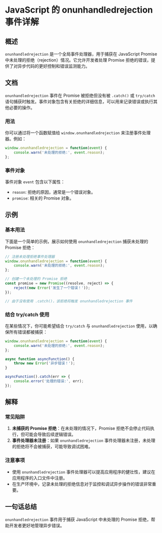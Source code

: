 <!--
Meta Description: # JavaScript 的 onunhandledrejection 事件详解 ## 概述 `onunhandledrejection` 是一个全局事件处理器，用于捕获在 JavaScript Promise 中未处理的拒绝（rejection）情况。它允许开发者处理 Promise 拒绝的错误，...
Meta Keywords: onunhandledrejection, promise, event, javascript, catch
-->

# JavaScript 的 onunhandledrejection 事件详解

## 概述
`onunhandledrejection` 是一个全局事件处理器，用于捕获在 JavaScript Promise 中未处理的拒绝（rejection）情况。它允许开发者处理 Promise 拒绝的错误，提供了对异步代码的更好控制和错误监测能力。

## 文档
`onunhandledrejection` 事件在 Promise 被拒绝但没有被 `.catch()` 或 `try/catch` 语句捕获时触发。事件对象包含有关拒绝的详细信息，可以用来记录错误或执行其他必要的操作。

### 用法
你可以通过将一个函数赋值给 `window.onunhandledrejection` 来注册事件处理器。例如：

```javascript
window.onunhandledrejection = function(event) {
    console.warn('未处理的拒绝:', event.reason);
};
```

### 事件对象
事件对象 `event` 包含以下属性：
- `reason`: 拒绝的原因，通常是一个错误对象。
- `promise`: 相关的 Promise 对象。

## 示例
### 基本用法
下面是一个简单的示例，展示如何使用 `onunhandledrejection` 捕获未处理的 Promise 拒绝：

```javascript
// 注册未处理拒绝事件处理器
window.onunhandledrejection = function(event) {
    console.warn('未处理的拒绝:', event.reason);
};

// 创建一个未处理的 Promise 拒绝
const promise = new Promise((resolve, reject) => {
    reject(new Error('发生了一个错误！'));
});

// 由于没有使用 .catch()，该拒绝将触发 onunhandledrejection 事件
```

### 结合 try/catch 使用
在某些情况下，你可能希望结合 `try/catch` 与 `onunhandledrejection` 使用，以确保所有错误都被捕获：

```javascript
window.onunhandledrejection = function(event) {
    console.warn('未处理的拒绝:', event.reason);
};

async function asyncFunction() {
    throw new Error('异步错误！');
}

asyncFunction().catch(err => {
    console.error('处理的错误:', err);
});
```

## 解释
### 常见陷阱
1. **未捕获的 Promise 拒绝**：在未处理的情况下，Promise 拒绝不会停止代码执行，但可能会导致后续逻辑错误。
2. **事件处理器未注册**：如果 `onunhandledrejection` 事件处理器未注册，未处理的拒绝将不会被捕获，可能导致调试困难。

### 注意事项
- 使用 `onunhandledrejection` 事件处理器可以提高应用程序的健壮性，建议在应用程序的入口文件中注册。
- 在生产环境中，记录未处理的拒绝信息对于监控和调试异步操作的错误非常重要。

## 一句话总结
`onunhandledrejection` 事件用于捕获 JavaScript 中未处理的 Promise 拒绝，帮助开发者更好地管理异步错误。